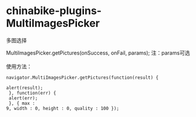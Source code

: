 # chinabike-plugins-MultiImagesPicker
多图选择

MultiImagesPicker.getPictures(onSuccess, onFail, params);
注：params可选<br/>
<br/>
使用方法：<br/>
<code>
navigator.MultiImagesPicker.getPictures(function(result) {<br/>
    alert(result);<br/>
}, function(err) {<br/>
    alert(err);<br/>
}, { max : 9, width : 0, height : 0, quality : 100 });<br/>
</code>

